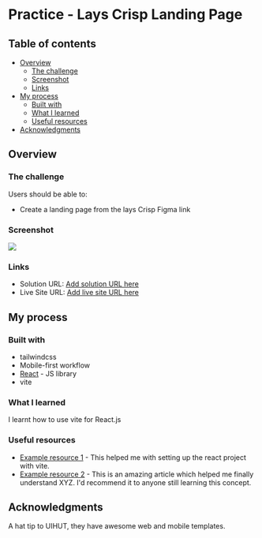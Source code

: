 # Practice - Lays Crisp Landing Page

## Table of contents

- [Overview](#overview)
  - [The challenge](#the-challenge)
  - [Screenshot](#screenshot)
  - [Links](#links)
- [My process](#my-process)
  - [Built with](#built-with)
  - [What I learned](#what-i-learned)
  - [Useful resources](#useful-resources)
- [Acknowledgments](#acknowledgments)

## Overview

### The challenge

Users should be able to:

- Create a landing page from the lays Crisp Figma link

### Screenshot

![](./dark-theme-todo-app.png)

### Links

- Solution URL: [Add solution URL here]()
- Live Site URL: [Add live site URL here]()

## My process

### Built with

- tailwindcss
- Mobile-first workflow
- [React](https://reactjs.org/) - JS library
- vite

### What I learned

I learnt how to use vite for React.js

### Useful resources

- [Example resource 1](https://www.digitalocean.com/community/tutorials/how-to-set-up-a-react-project-with-vite) - This helped me with setting up the react project with vite.
- [Example resource 2](https://www.example.com) - This is an amazing article which helped me finally understand XYZ. I'd recommend it to anyone still learning this concept.

## Acknowledgments

A hat tip to UIHUT, they have awesome web and mobile templates.
